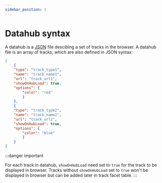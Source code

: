 ```yaml
---
sidebar_position: 1
---
```


# Datahub syntax

A datahub is a [JSON](http://json.org/) file descibing a set of tracks
in the browser. A datahub file is an array of tracks, which are also
defined in JSON syntax:

``` json
[
    {
    "type": "track_type1",
    "name": "track_name1",
    "url": "track_url1",
    "showOnHubLoad": true,
    "options": {
        "color": "red"
        }
    },
    {
    "type": "track_type2",
    "name": "track_name2",
    "url": "track_url2",
    "showOnHubLoad": true,
    "options": {
        "color": "blue"
        }
    }
]
```

:::danger important

For each track in datahub, `showOnHubLoad` need set to `true` for the track to be displayed in browser. Tracks without `showOnHubLoad` set to `true` won\'t be displayed in browser but can be added later in track facet table.
:::
